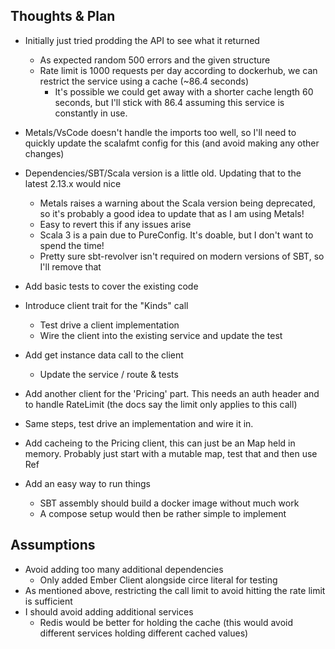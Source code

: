 ## Thoughts & Plan

- Initially just tried prodding the API to see what it returned

  - As expected random 500 errors and the given structure
  - Rate limit is 1000 requests per day according to dockerhub, we can restrict the service using a cache (~86.4 seconds)
    - It's possible we could get away with a shorter cache length 60 seconds, but I'll stick with 86.4 assuming this service is constantly in use.

- Metals/VsCode doesn't handle the imports too well, so I'll need to quickly update the scalafmt config for this (and avoid making any other changes)
- Dependencies/SBT/Scala version is a little old. Updating that to the latest 2.13.x would nice

  - Metals raises a warning about the Scala version being deprecated, so it's probably a good idea to update that as I am using Metals!
  - Easy to revert this if any issues arise
  - Scala 3 is a pain due to PureConfig. It's doable, but I don't want to spend the time!
  - Pretty sure sbt-revolver isn't required on modern versions of SBT, so I'll remove that

- Add basic tests to cover the existing code
- Introduce client trait for the "Kinds" call

  - Test drive a client implementation
  - Wire the client into the existing service and update the test

- Add get instance data call to the client

  - Update the service / route & tests

- Add another client for the 'Pricing' part. This needs an auth header and to handle RateLimit (the docs say the limit only applies to this call)
- Same steps, test drive an implementation and wire it in.
- Add cacheing to the Pricing client, this can just be an Map held in memory. Probably just start with a mutable map, test that and then use Ref

- Add an easy way to run things

  - SBT assembly should build a docker image without much work
  - A compose setup would then be rather simple to implement

## Assumptions

- Avoid adding too many additional dependencies
  - Only added Ember Client alongside circe literal for testing
- As mentioned above, restricting the call limit to avoid hitting the rate limit is sufficient
- I should avoid adding additional services
  - Redis would be better for holding the cache (this would avoid different services holding different cached values)
